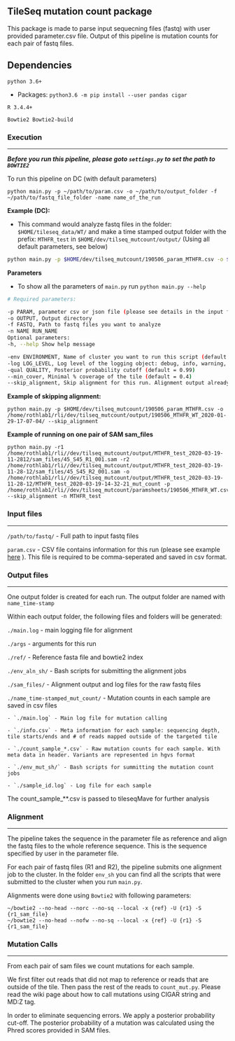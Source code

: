 ## TileSeq mutation count package

This package is made to parse input sequecning files (fastq) with user provided parameter.csv file.
Output of this pipeline is mutation counts for each pair of fastq files.

## Dependencies

`python 3.6+`
* Packages: `python3.6 -m pip install --user pandas cigar`

`R 3.4.4+`

`Bowtie2 Bowtie2-build`

### Execution
---
***Before you run this pipeline, please goto `settings.py` to set the path to `BOWTIE2`***

To run this pipeline on DC (with default parameters)

```
python main.py -p ~/path/to/param.csv -o ~/path/to/output_folder -f ~/path/to/fastq_file_folder -name name_of_the_run
```

**Example (DC):**

* This command would analyze fastq files in the folder: `$HOME/tileseq_data/WT/` and make a time stamped output folder with the prefix: `MTHFR_test` in `$HOME/dev/tilseq_mutcount/output/` (Using all default parameters, see below)

``` bash
python main.py -p $HOME/dev/tilseq_mutcount/190506_param_MTHFR.csv -o $HOME/dev/tilseq_mutcount/output/ -f $HOME/tileseq_data/WT/ -name MTHFR_test
```

**Parameters**

* To show all the parameters of `main.py` run `python main.py --help`

``` bash
# Required parameters:

-p PARAM, parameter csv or json file (please see details in the input files section)
-o OUTPUT, Output directory
-f FASTQ, Path to fastq files you want to analyze
-n NAME RUN_NAME
Optional parameters:
-h, --help Show help message

-env ENVIRONMENT, Name of cluster you want to run this script (default = DC), you can pick from DC, BC2 or GURU.
-log LOG_LEVEL, Log level of the logging object: debug, info, warning, error, critical (default = debug)
-qual QUALITY, Posterior probability cutoff (default = 0.99)
--min_cover, Minimal % coverage of the tile (default = 0.4)
--skip_alignment, Skip alignment for this run. Alignment output already exist and the output path should be the output generated by a previous run
```

**Example of skipping alignment:**

```
python main.py -p $HOME/dev/tilseq_mutcount/190506_param_MTHFR.csv -o /home/rothlab1/rli/dev/tilseq_mutcount/output/190506_MTHFR_WT_2020-01-29-17-07-04/ --skip_alignment
```

**Example of running on one pair of SAM sam_files**

```
python main.py -r1 /home/rothlab1/rli//dev/tilseq_mutcount/output/MTHFR_test_2020-03-19-11-2812/sam_files/45_S45_R1_001.sam -r2 /home/rothlab1/rli//dev/tilseq_mutcount/output/MTHFR_test_2020-03-19-11-28-12/sam_files/45_S45_R2_001.sam -o /home/rothlab1/rli//dev/tilseq_mutcount/output/MTHFR_test_2020-03-19-11-28-12/MTHFR_test_2020-03-19-14-32-21_mut_count -p /home/rothlab1/rli//dev/tilseq_mutcount/paramsheets/190506_MTHFR_WT.csv --skip_alignment -n MTHFR_test
```

### Input files
---

`/path/to/fastq/` - Full path to input fastq files

`param.csv` - CSV file contains information for this run (please see example
[here](https://docs.google.com/spreadsheets/d/1tIblmIFgOApPNzWN2KUwj8BKzBiJ1pOL7R4AOUGrqvE/edit?usp=sharing)
).
This file is required to be comma-seperated and saved in csv format.


### Output files
---

One output folder is created for each run. The output folder are named with `name_time-stamp`

Within each output folder, the following files and folders will be generated:

`./main.log` - main logging file for alignment

`./args` - arguments for this run

`./ref/` - Reference fasta file and bowtie2 index

`./env_aln_sh/` - Bash scripts for submitting the alignment jobs

`./sam_files/` - Alignment output and log files for the raw fastq files

`./name_time-stamped_mut_count/` - Mutation counts in each sample are saved in csv files

    - `./main.log` - Main log file for mutation calling

    - `./info.csv` - Meta information for each sample: sequencing depth, tile starts/ends and # of reads mapped outside of the targeted tile

    - `./count_sample_*.csv` - Raw mutation counts for each sample. With meta data in header. Variants are represented in hgvs format

    - `./env_mut_sh/` - Bash scripts for summitting the mutation count jobs

    - `./sample_id.log` - Log file for each sample

The count_sample_\*\*.csv is passed to tileseqMave for further analysis

### Alignment
---

The pipeline takes the sequence in the parameter file as reference and align the fastq files
to the whole reference sequence. This is the sequence specified by user in the parameter file.

For each pair of fastq files (R1 and R2), the pipeline submits one alignment job to the cluster. In the folder `env_sh` you can find all the scripts that were submitted to the cluster when you run `main.py`.

Alignments were done using `Bowtie2` with following parameters:

```
~/bowtie2 --no-head --norc --no-sq --local -x {ref} -U {r1} -S {r1_sam_file}
~/bowtie2 --no-head --nofw --no-sq --local -x {ref} -U {r1} -S {r1_sam_file}
```

### Mutation Calls
---

From each pair of sam files we count mutations for each sample.

We first filter out reads that did not map to reference or reads that are outside of the tile. Then pass the rest of the reads to `count_mut.py`. Please read the wiki page about how to call mutations using CIGAR string and MD:Z tag.

In order to eliminate sequencing errors. We apply a posterior probability cut-off. The posterior probability of a mutation was calculated using the Phred scores provided in SAM files.

